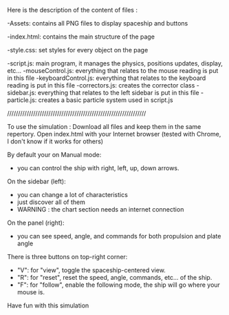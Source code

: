 Here is the description of the content of files :

-Assets: contains all PNG files to display spaceship and buttons

-index.html: contains the main structure of the page

-style.css: set styles for every object on the page

-script.js: main program, it manages the physics, positions updates, display, etc...
-mouseControl.js: everything that relates to the mouse reading is put in this file
-keyboardControl.js: everything that relates to the keyboard reading is put in this file
-correctors.js: creates the corrector class
-sidebar.js: everything that relates to the left sidebar is put in this file
-particle.js: creates a basic particle system used in script.js



////////////////////////////////////////////////////////////////

To use the simulation :
Download all files and keep them in the same repertory.
Open index.html with your Internet browser (tested with Chrome, I don't know if it works for others)

By default your on Manual mode:
  - you can control the ship with right, left, up, down arrows.

On the sidebar (left):
  - you can change a lot of characteristics
  - just discover all of them
  - WARNING : the chart section needs an internet connection

On the panel (right):
  - you can see speed, angle, and commands for both propulsion and plate angle

There is three buttons on top-right corner:
  - "V": for "view", toggle the spaceship-centered view.
  - "R": for "reset", reset the speed, angle, commands, etc... of the ship.
  - "F": for "follow", enable the following mode, the ship will go where your mouse is.

Have fun with this simulation
